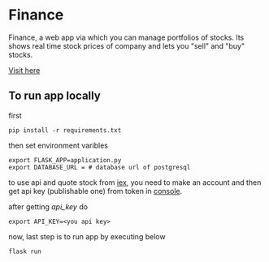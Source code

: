 # Finance

Finance, a web app via which you can manage portfolios of stocks. Its shows real time stock prices of company and lets you "sell" and "buy" stocks.

[Visit here](https://finance-quote-buy-sell-shares.herokuapp.com/login)

## To run app locally
first
```
pip install -r requirements.txt
```
then set environment varibles
```
export FLASK_APP=application.py
export DATABASE_URL = # database url of postgresql
```

to use api and quote stock from [iex](https://iexcloud.io/), you need to make an account and then get api key (publishable one) from token in [console](https://iexcloud.io/console/tokens).

after getting *api_key* do
```
export API_KEY=<you api key>
```
now, last step is to run app by executing below
```
flask run
```